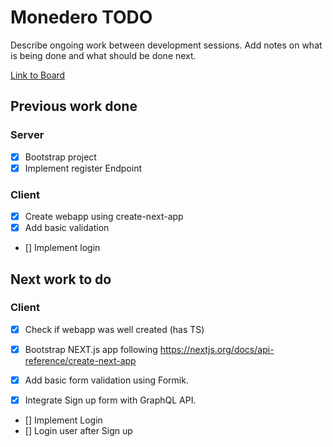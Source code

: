 # Monedero TODO

Describe ongoing work between development sessions.
Add notes on what is being done and what should be done next.

[Link to Board](https://www.notion.so/358c2dd2392a4f44a5c8b6547a0df8bb?v=bb051e363c014a4f8fe3f1236ba91e6b)

## Previous work done

### Server

- [x] Bootstrap project
- [x] Implement register Endpoint

### Client

- [x] Create webapp using create-next-app
- [x] Add basic validation
- [] Implement login

## Next work to do

### Client

- [x] Check if webapp was well created (has TS)
- [x] Bootstrap NEXT.js app following https://nextjs.org/docs/api-reference/create-next-app

- [x] Add basic form validation using Formik.
- [x] Integrate Sign up form with GraphQL API.
- [] Implement Login
- [] Login user after Sign up
